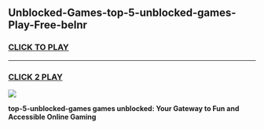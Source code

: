
## Unblocked-Games-top-5-unblocked-games-Play-Free-belnr
<h3>
<a href="https://premium76.site?title=top-5-unblocked-games&ref=10A">CLICK TO PLAY</a></h3>
<hr>

<h3>
<a href="https://premium76.site?title=top-5-unblocked-games&ref=10A">CLICK 2 PLAY</a>
  
</h3>

<a href="https://premium76.site?title=top-5-unblocked-games&ref=10A"><img src="https://clearcache.store/games.png"></a>


**top-5-unblocked-games games unblocked: Your Gateway to Fun and Accessible Online Gaming**
